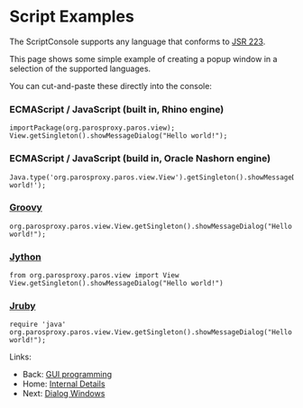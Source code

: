 # Script Examples
The ScriptConsole supports any language that conforms to [JSR 223](http://www.jcp.org/en/jsr/detail?id=223).

This page shows some simple example of creating a popup window in a selection of the supported languages.

You can cut-and-paste these directly into the console:
### ECMAScript / JavaScript (built in, Rhino engine)
```
importPackage(org.parosproxy.paros.view);
View.getSingleton().showMessageDialog("Hello world!");
```
### ECMAScript / JavaScript (build in, Oracle Nashorn engine)
```
Java.type('org.parosproxy.paros.view.View').getSingleton().showMessageDialog('Hello world!');
```
### [Groovy](http://groovy.codehaus.org/)
```
org.parosproxy.paros.view.View.getSingleton().showMessageDialog("Hello world!");
```
### [Jython](http://www.jython.org/)
```
from org.parosproxy.paros.view import View
View.getSingleton().showMessageDialog("Hello world!")
```
### [Jruby](http://jruby.org/)
```
require 'java'
org.parosproxy.paros.view.View.getSingleton().showMessageDialog("Hello world!");
```

Links:
  * Back: [GUI programming](UiStartDevelopment)
  * Home: [Internal Details](InternalDetails)
  * Next: [Dialog Windows](InternalDialogs)
